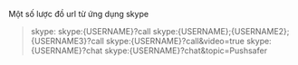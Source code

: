 Một số lược đồ url từ ứng dụng skype

> skype:
skype:{USERNAME}?call
skype:{USERNAME};{USERNAME2};{USERNAME3}?call
skype:{USERNAME}?call&video=true
skype:{USERNAME}?chat
skype:{USERNAME}?chat&topic=Pushsafer
